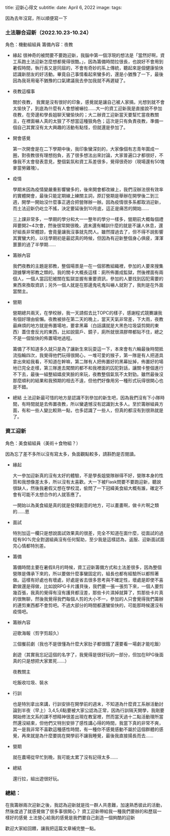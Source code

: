 title: 迎新心得文
subtitle:
date: April 6, 2022
image: 
tags:

因為去年沒寫，所以順便寫一下

### 土法聯合迎新（2022.10.23-10.24）

角色：機動組組員
籌備內容：夜教

- 緣起
  很神奇的被問要不要跑迎新，我腦中第一個浮現的想法是「當然好啊，資工系跑土法迎新怎麼想都覺得很酷。」，因為籌備時間拉很長，也說好不會用到暑假時間，執行長又是同屆的，不會有奇妙的系上傳統，聽起來是個健康愉快認識新朋友的好活動。畢竟自己事情看起來蠻多的，還是小猶豫了一下，最後因為我哥用毫不猶豫的口氣建議我去參加我就不再遲疑了。

- 夜教這檔事
  
  關於夜教， 我實是沒有很好的印象，感覺就是讓自己被人家搞，光想到就不會太愉快了，到底為什麼有人會想被嚇拉......大一的資工迎新我是直接說不參加夜教，在旁邊和學長姐聊天蠻愉快的；大二辦資工迎新當天要幫忙當夜教關主，在裡面嚇人真的太狠了不想當這種狠角色；這次是只有負責夜教，準備一個自己其實沒有太大興趣的活動有點怪，但就還是參加了。

- 開會感覺
  
  第一次開會是在二下學期中後，我印象蠻深刻的，大家像個有志青年圍成一圈，對夜教很有理想抱負，丟了很多想法出來討論，大家普遍口才都很好，不像我不太會發表意見，整個氣氛和資工系差很多，覺得很奇妙（現場還有50塊麥當勞雞塊）。

- 疫情
  
  學期末因為疫情變嚴重影響蠻多的，後來開會都改線上，我們沒辦法很有效率的實體開會，最後只能定期線上練關主詞，原訂營期是舉辦在開學後二到三週，開學一開始沒什麼事正適合把營隊辦一辦。因為疫情很多系都取消迎新，而土法迎新仍屹立不搖，決定要延後到10月底，這正是痛苦的開始……
  
  三上課非常多，一學期的學分和大一一整年的學分一樣多，營期前大概每個禮拜要開2~4次會，然後很常開很晚，週末還有輔訓什麼的就是不讓人休息，還好組長非常體諒，會竟量讓我沒事就先閃人。雖然撐過去了，但不得不說影響其實蠻大的，以往學期初是最認真的時候，但因為有迎新整個身心俱疲，渾渾噩噩的過了半學期......

- 籌辦內容
  
  我們夜教的主題是邪教，整個場景是一在一個邪教組織裡，參加的人要來搜集證據擊垮邪教之類的。我的關卡大概長這樣：廁所佈置成監獄，然後裡面有兩個人，一個人當囚犯被關在監獄並握有重要資訊，參加的人要找到囚犯需要的東西來換取資訊；另外一個人就是在那邊鬼吼鬼叫嚇人就對了，我則是在外面當關主。

- 營期
  
  營期總共兩天，在學校辦，我一天請假去比TOPC的樣子，感謝程式競賽讓我有個好理由偷懶。夜教被排在第二天的晚上，當天天氣非常差，下大雨，夜教最麻煩的地方就是佈置場地，要拿黑幕（白話講就是大黑色垃圾袋剪開的東西）蓋住會反光的東西，比如說窗戶、鏡子，廁所就很濕膠帶都貼不住，總之不是一個愉快的佈置場地過程。
  
  籌備了不知道多久就只是為了讓新生來玩耍這一下，本來會有六輪最後時間抵流指輪四次，我覺得他們玩得很開心，一堆可愛的猴子，第一隊是有人把道具拿出來給我看，不知道在幹嘛，第二隊有人把佈置好的黑幕扯掉，佈置好的場地已完全走樣，第三隊進去闖關的都不和我裡面的囚犯對話，讓關卡整個進行不下去，最後一組整組嬉皮笑臉的來玩，夜教整個氣氛不太對勁。雖然最後沒那麼順利的結果和我預期的相去不遠，但他們好像用另一種形式玩得很開心也是不錯。

- 總結
  土法迎新最可惜的地方是認識不到參加的新生吧，因為我們沒有下小隊時間，有時間就是去佈置夜教，所以蠻遺憾沒有認識到太多人。至於籌辦組員方面，有和一些人變比較熟一點，也多認識了一些人，但真的都沒有到很熟就是了。

### 資工迎新

角色：美食組組員（美術＋食物組？）

因為忘了差不多所以沒有寫太多，負面觀點較多，請斟酌是否閱讀。

- 緣起
  
  大一參加迎新真的沒有太好的體驗，不是學長姐營隊辦得不好，營隊本身的性質和我想像差太多，所以沒有太喜歡。大一下被Flask問要不要跑迎新，聽說很缺人，然後我暑假又想在學校混，偷問了一下冠緯美食組大概有誰，確定不會有可能不太想合作的人就答應了。
  
  一開始以為美食組是真的就是發揮創意的地方，可以畫畫啊，做卡片啊之類的......恩

- 面試
  
  特別加這一欄只是想說面試效果真的很差，完全不知道在面什麼，從面試的過程有90%完全對選組員沒有任何幫助，至少我是這樣認為，返服、迎新面試面完心情都特別差。

- 籌備
  
  籌備時間主要在暑假8月的時候，資工迎新籌備方式和土法差很多，因為整個營隊是傳承下來的，所以要做什麼事蠻固定的，組長也都有經驗所以都照著做。這樣有好處也有壞處，好處是省去很多思考與不確定性，壞處是即使不喜歡做還是得做，比如說RPG卡片護貝後，我們要一張一張剪下來，一個人要剪幾百張，我真的覺得有沒有護貝都沒差，那些卡片濕掉就算了，剪那些卡片真的很無聊，然後我覺得我們每個人剪的大小不一，參加的人只會覺得我們籌辦的連剪東西都不會剪吧。不過大部分的時間都還蠻愉快的，可能那時候還沒有疫情吧。

- 籌辦內容
  
  迎歌海報（剪字剪超久）
  
  三個餐前劇（我也不是很懂為什麼大家肚子都很餓了還要看一場劇才能吃飯）
  
  創遊（其實我忘記這個的名字了，我覺得是很好玩的一部分，但加在RPG後面真的只是想把大家累死......）
  
  夜教關主
  
  吃飯收垃圾、裝水

- 行訓
  
  也是特別拿出來講，行訓安排在開學前的週末，不知道為什麼資工系辦活動討論到半夜（早上）3,4,5,6點要被大家公認為正常，因為行訓隔天開學，我剛要開始修法文系的課不想精神很差出現在教室裡，然而當天過十二點活動理所當然還沒結束，但他們又特別安排了感性講心得的時間，我當下真的非常不爽，其一是我非常不喜歡這種感性時間，有一種你不感覺感動不屬於這個群體的感覺，再來就是為什麼要挑在開學前不讓我睡覺，最後我直接揚長而去......

- 營期
  
  就在農場從早忙到晚，我可能太累了沒有記得太多......

- 總結
  
  還行拉，組出遊很好玩。



### 總結：

在我籌辦兩次迎新之後，我認為迎新就是找一群人共患難，加速熟悉彼此的活動，然後度過了就感覺做了很多事很開心？
資工迎新帶給我一種我們要辦的和歷屆一樣好的感覺
土法營心給我的感覺是我們要自己創造一個夠酷的迎新

歡迎大家給回饋，讓我把這篇文章補完整一點。
